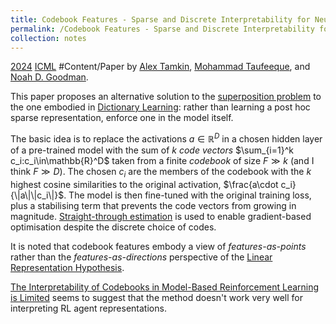 ```yaml
---
title: Codebook Features - Sparse and Discrete Interpretability for Neural Networks
permalink: /Codebook Features - Sparse and Discrete Interpretability for Neural Networks
collection: notes
---
```

[2024](2024) [ICML](ICML) #Content/Paper by [Alex Tamkin](Alex%20Tamkin), [Mohammad Taufeeque](Mohammad%20Taufeeque), and [Noah D. Goodman](Noah%20D.%20Goodman).

This paper proposes an alternative solution to the [superposition problem](Toy%20Models%20of%20Superposition) to the one embodied in [Dictionary Learning](Dictionary%20Learning): rather than learning a post hoc sparse representation, enforce one in the model itself.

The basic idea is to replace the activations $a\in\mathbb{R}^D$ in a chosen hidden layer of a pre-trained model with the sum of $k$ *code vectors* $\sum_{i=1}^k c_i:c_i\in\mathbb{R}^D$ taken from a finite *codebook* of size $F\gg k$ (and I think $F \gg D$). The chosen $c_i$ are the members of the codebook with the $k$ highest cosine similarities to the original activation, $\frac{a\cdot c_i}{\|a\|\|c_i\|}$. The model is then fine-tuned with the original training loss, plus a stabilising term that prevents the code vectors from growing in magnitude. [Straight-through estimation](Straight-through%20estimation) is used to enable gradient-based optimisation despite the discrete choice of codes.

It is noted that codebook features embody a view of *features-as-points* rather than the *features-as-directions* perspective of the [Linear Representation Hypothesis](Linear%20Representation%20Hypothesis).

[The Interpretability of Codebooks in Model-Based Reinforcement Learning is Limited](The%20Interpretability%20of%20Codebooks%20in%20Model-Based%20Reinforcement%20Learning%20is%20Limited) seems to suggest that the method doesn't work very well for interpreting RL agent representations.